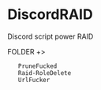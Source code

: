 # DiscordRAID
Discord script power RAID

FOLDER +>   
      
       PruneFucked
       Raid-RoleDelete
       UrlFucker
